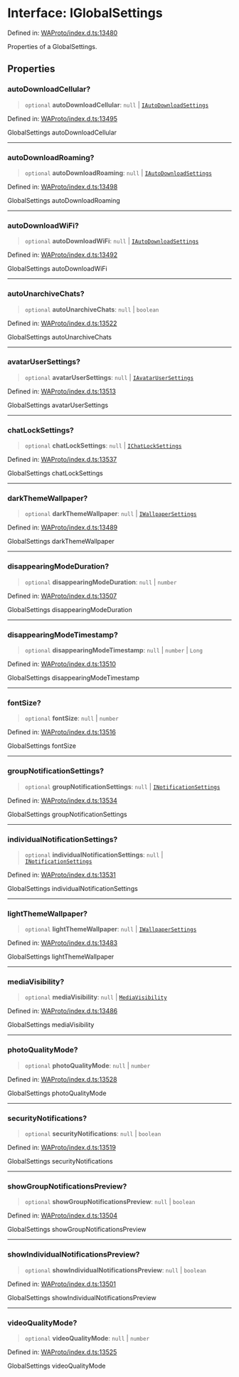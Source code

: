 # Interface: IGlobalSettings

Defined in: [WAProto/index.d.ts:13480](https://github.com/Fokusdotid/Baileys/blob/4aa08196a497251af5be42856601e02d8a85cce8/WAProto/index.d.ts#L13480)

Properties of a GlobalSettings.

## Properties

### autoDownloadCellular?

> `optional` **autoDownloadCellular**: `null` \| [`IAutoDownloadSettings`](IAutoDownloadSettings.md)

Defined in: [WAProto/index.d.ts:13495](https://github.com/Fokusdotid/Baileys/blob/4aa08196a497251af5be42856601e02d8a85cce8/WAProto/index.d.ts#L13495)

GlobalSettings autoDownloadCellular

***

### autoDownloadRoaming?

> `optional` **autoDownloadRoaming**: `null` \| [`IAutoDownloadSettings`](IAutoDownloadSettings.md)

Defined in: [WAProto/index.d.ts:13498](https://github.com/Fokusdotid/Baileys/blob/4aa08196a497251af5be42856601e02d8a85cce8/WAProto/index.d.ts#L13498)

GlobalSettings autoDownloadRoaming

***

### autoDownloadWiFi?

> `optional` **autoDownloadWiFi**: `null` \| [`IAutoDownloadSettings`](IAutoDownloadSettings.md)

Defined in: [WAProto/index.d.ts:13492](https://github.com/Fokusdotid/Baileys/blob/4aa08196a497251af5be42856601e02d8a85cce8/WAProto/index.d.ts#L13492)

GlobalSettings autoDownloadWiFi

***

### autoUnarchiveChats?

> `optional` **autoUnarchiveChats**: `null` \| `boolean`

Defined in: [WAProto/index.d.ts:13522](https://github.com/Fokusdotid/Baileys/blob/4aa08196a497251af5be42856601e02d8a85cce8/WAProto/index.d.ts#L13522)

GlobalSettings autoUnarchiveChats

***

### avatarUserSettings?

> `optional` **avatarUserSettings**: `null` \| [`IAvatarUserSettings`](IAvatarUserSettings.md)

Defined in: [WAProto/index.d.ts:13513](https://github.com/Fokusdotid/Baileys/blob/4aa08196a497251af5be42856601e02d8a85cce8/WAProto/index.d.ts#L13513)

GlobalSettings avatarUserSettings

***

### chatLockSettings?

> `optional` **chatLockSettings**: `null` \| [`IChatLockSettings`](IChatLockSettings.md)

Defined in: [WAProto/index.d.ts:13537](https://github.com/Fokusdotid/Baileys/blob/4aa08196a497251af5be42856601e02d8a85cce8/WAProto/index.d.ts#L13537)

GlobalSettings chatLockSettings

***

### darkThemeWallpaper?

> `optional` **darkThemeWallpaper**: `null` \| [`IWallpaperSettings`](IWallpaperSettings.md)

Defined in: [WAProto/index.d.ts:13489](https://github.com/Fokusdotid/Baileys/blob/4aa08196a497251af5be42856601e02d8a85cce8/WAProto/index.d.ts#L13489)

GlobalSettings darkThemeWallpaper

***

### disappearingModeDuration?

> `optional` **disappearingModeDuration**: `null` \| `number`

Defined in: [WAProto/index.d.ts:13507](https://github.com/Fokusdotid/Baileys/blob/4aa08196a497251af5be42856601e02d8a85cce8/WAProto/index.d.ts#L13507)

GlobalSettings disappearingModeDuration

***

### disappearingModeTimestamp?

> `optional` **disappearingModeTimestamp**: `null` \| `number` \| `Long`

Defined in: [WAProto/index.d.ts:13510](https://github.com/Fokusdotid/Baileys/blob/4aa08196a497251af5be42856601e02d8a85cce8/WAProto/index.d.ts#L13510)

GlobalSettings disappearingModeTimestamp

***

### fontSize?

> `optional` **fontSize**: `null` \| `number`

Defined in: [WAProto/index.d.ts:13516](https://github.com/Fokusdotid/Baileys/blob/4aa08196a497251af5be42856601e02d8a85cce8/WAProto/index.d.ts#L13516)

GlobalSettings fontSize

***

### groupNotificationSettings?

> `optional` **groupNotificationSettings**: `null` \| [`INotificationSettings`](INotificationSettings.md)

Defined in: [WAProto/index.d.ts:13534](https://github.com/Fokusdotid/Baileys/blob/4aa08196a497251af5be42856601e02d8a85cce8/WAProto/index.d.ts#L13534)

GlobalSettings groupNotificationSettings

***

### individualNotificationSettings?

> `optional` **individualNotificationSettings**: `null` \| [`INotificationSettings`](INotificationSettings.md)

Defined in: [WAProto/index.d.ts:13531](https://github.com/Fokusdotid/Baileys/blob/4aa08196a497251af5be42856601e02d8a85cce8/WAProto/index.d.ts#L13531)

GlobalSettings individualNotificationSettings

***

### lightThemeWallpaper?

> `optional` **lightThemeWallpaper**: `null` \| [`IWallpaperSettings`](IWallpaperSettings.md)

Defined in: [WAProto/index.d.ts:13483](https://github.com/Fokusdotid/Baileys/blob/4aa08196a497251af5be42856601e02d8a85cce8/WAProto/index.d.ts#L13483)

GlobalSettings lightThemeWallpaper

***

### mediaVisibility?

> `optional` **mediaVisibility**: `null` \| [`MediaVisibility`](../enumerations/MediaVisibility.md)

Defined in: [WAProto/index.d.ts:13486](https://github.com/Fokusdotid/Baileys/blob/4aa08196a497251af5be42856601e02d8a85cce8/WAProto/index.d.ts#L13486)

GlobalSettings mediaVisibility

***

### photoQualityMode?

> `optional` **photoQualityMode**: `null` \| `number`

Defined in: [WAProto/index.d.ts:13528](https://github.com/Fokusdotid/Baileys/blob/4aa08196a497251af5be42856601e02d8a85cce8/WAProto/index.d.ts#L13528)

GlobalSettings photoQualityMode

***

### securityNotifications?

> `optional` **securityNotifications**: `null` \| `boolean`

Defined in: [WAProto/index.d.ts:13519](https://github.com/Fokusdotid/Baileys/blob/4aa08196a497251af5be42856601e02d8a85cce8/WAProto/index.d.ts#L13519)

GlobalSettings securityNotifications

***

### showGroupNotificationsPreview?

> `optional` **showGroupNotificationsPreview**: `null` \| `boolean`

Defined in: [WAProto/index.d.ts:13504](https://github.com/Fokusdotid/Baileys/blob/4aa08196a497251af5be42856601e02d8a85cce8/WAProto/index.d.ts#L13504)

GlobalSettings showGroupNotificationsPreview

***

### showIndividualNotificationsPreview?

> `optional` **showIndividualNotificationsPreview**: `null` \| `boolean`

Defined in: [WAProto/index.d.ts:13501](https://github.com/Fokusdotid/Baileys/blob/4aa08196a497251af5be42856601e02d8a85cce8/WAProto/index.d.ts#L13501)

GlobalSettings showIndividualNotificationsPreview

***

### videoQualityMode?

> `optional` **videoQualityMode**: `null` \| `number`

Defined in: [WAProto/index.d.ts:13525](https://github.com/Fokusdotid/Baileys/blob/4aa08196a497251af5be42856601e02d8a85cce8/WAProto/index.d.ts#L13525)

GlobalSettings videoQualityMode
